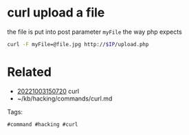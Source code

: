 # curl upload a file
the file is put into post parameter `myFile` the way php expects
```bash
curl -F myFile=@file.jpg http://$IP/upload.php
```

# Related

- [20221003150720](/zet/20221003150720/README.md) curl
- ~/kb/hacking/commands/curl.md

Tags:

    #command #hacking #curl 
